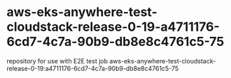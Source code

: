 # aws-eks-anywhere-test-cloudstack-release-0-19-a4711176-6cd7-4c7a-90b9-db8e8c4761c5-75
repository for use with E2E test job aws-eks-anywhere-test-cloudstack-release-0-19:a4711176-6cd7-4c7a-90b9-db8e8c4761c5-75
